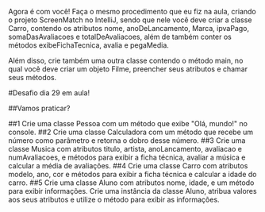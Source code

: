 Agora é com você! Faça o mesmo procedimento que eu fiz na aula, criando o projeto ScreenMatch no IntelliJ, 
sendo que nele você deve criar a classe Carro, contendo os atributos nome, anoDeLancamento, 
Marca, ipvaPago, somaDasAvaliacoes e totalDeAvaliacoes, além de também conter os métodos exibeFichaTecnica, avalia e pegaMedia.

Além disso, crie também uma outra classe contendo o método main, no qual você deve criar um objeto Filme, preencher seus atributos e chamar seus métodos.

#Desafio dia 29 em aula!

##Vamos praticar?

##1 Crie uma classe Pessoa com um método que exibe "Olá, mundo!" no console.
##2 Crie uma classe Calculadora com um método que recebe um número como parâmetro e retorna o dobro desse número.
##3 Crie uma classe Musica com atributos titulo, artista, anoLancamento, avaliacao e numAvaliacoes, e métodos para exibir a  ficha técnica, avaliar a música e calcular a média de avaliações.
##4 Crie uma classe Carro com atributos modelo, ano, cor e métodos para exibir a ficha técnica e calcular a idade do carro.
##5 Crie uma classe Aluno com atributos nome, idade, e um método para exibir informações. Crie uma instância da classe Aluno, atribua valores aos seus atributos e utilize o método para exibir as informações.
